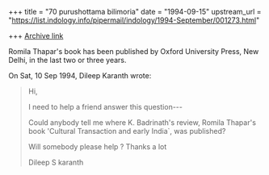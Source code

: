 +++
title = "70 purushottama bilimoria"
date = "1994-09-15"
upstream_url = "https://list.indology.info/pipermail/indology/1994-September/001273.html"

+++
[Archive link](https://list.indology.info/pipermail/indology/1994-September/001273.html)

Romila Thapar's book has been published by Oxford University Press, New 
Delhi, in the last two or three years. 

On Sat, 10 Sep 1994, Dileep Karanth wrote:

> 
> Hi,
> 
> I need to help a friend answer this question---
> 
> Could anybody tell me where K. Badrinath's review, Romila Thapar's
> book 'Cultural Transaction and early India`, was published?
> 
> Will somebody please help ? Thanks a lot
> 
> Dileep S karanth
>  
> 






